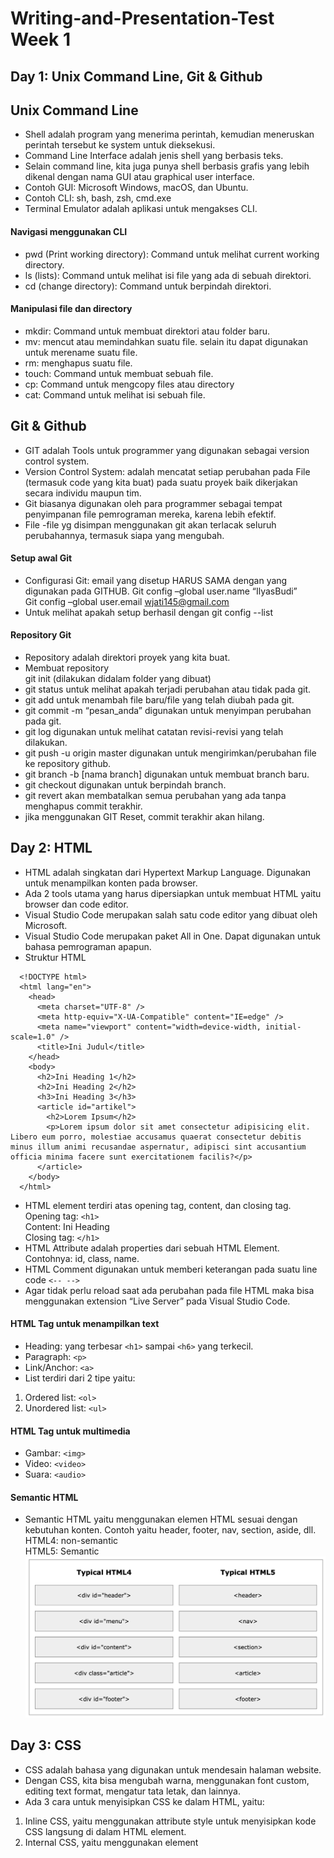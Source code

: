 # Writing-and-Presentation-Test Week 1
## Day 1: Unix Command Line, Git & Github
## Unix Command Line
- Shell adalah program yang menerima perintah, kemudian meneruskan perintah tersebut ke system untuk dieksekusi.
- Command Line Interface adalah jenis shell yang berbasis teks.
- Selain command line, kita juga punya shell berbasis grafis yang lebih dikenal dengan nama GUI atau graphical user interface.
- Contoh GUI: Microsoft Windows, macOS, dan Ubuntu.
- Contoh CLI: sh, bash, zsh, cmd.exe
- Terminal Emulator adalah aplikasi untuk mengakses CLI.
#### Navigasi menggunakan CLI
- pwd (Print working directory): Command untuk melihat current working directory.
- ls (lists): Command untuk melihat isi file yang ada di sebuah direktori.
- cd <direktori> (change directory): Command untuk berpindah direktori.
#### Manipulasi file dan directory
- mkdir: Command untuk membuat direktori atau folder baru.
- mv: mencut atau memindahkan suatu file. selain itu dapat digunakan untuk merename suatu file.
- rm: menghapus suatu file.
- touch: Command untuk membuat sebuah file.
- cp: Command untuk mengcopy files atau directory
- cat: Command untuk melihat isi sebuah file.
## Git & Github
- GIT adalah Tools untuk programmer yang digunakan sebagai version control system.
- Version Control System: adalah mencatat setiap perubahan pada File (termasuk code yang kita buat) pada suatu proyek baik dikerjakan secara individu maupun tim.
- Git biasanya digunakan oleh para programmer sebagai tempat penyimpanan file pemrograman mereka, karena lebih efektif.
- File -file yg disimpan menggunakan git akan terlacak seluruh perubahannya, termasuk siapa yang mengubah.
#### Setup awal Git
- Configurasi Git: email yang disetup HARUS SAMA dengan yang digunakan pada GITHUB.
Git config –global user.name “IlyasBudi” <br />
Git config –global user.email wjati145@gmail.com
- Untuk melihat apakah setup berhasil dengan git config --list
#### Repository Git
- Repository adalah direktori proyek yang kita buat.
- Membuat repository <br />
git init (dilakukan didalam folder yang dibuat)
- git status untuk melihat apakah terjadi perubahan atau tidak pada git.
- git add untuk menambah file baru/file yang telah diubah pada git.
- git commit -m “pesan_anda” digunakan untuk menyimpan perubahan pada git.
- git log digunakan untuk melihat catatan revisi-revisi yang telah dilakukan.
- git push -u origin master digunakan untuk mengirimkan/perubahan file ke repository github.
- git branch -b [nama branch] digunakan untuk membuat branch baru.
- git checkout digunakan untuk berpindah branch.
- git revert akan membatalkan semua perubahan yang ada tanpa menghapus commit terakhir.
- jika menggunakan GIT Reset, commit terakhir akan hilang.
## Day 2:  HTML
- HTML adalah singkatan dari Hypertext Markup Language. Digunakan untuk menampilkan konten pada browser.
- Ada 2 tools utama yang harus dipersiapkan untuk membuat HTML yaitu browser dan code editor.
- Visual Studio Code merupakan salah satu code editor yang dibuat oleh Microsoft.
- Visual Studio Code merupakan paket All in One. Dapat digunakan untuk bahasa pemrograman apapun.
- Struktur HTML
```
  <!DOCTYPE html>
  <html lang="en">
    <head>
      <meta charset="UTF-8" />
      <meta http-equiv="X-UA-Compatible" content="IE=edge" />
      <meta name="viewport" content="width=device-width, initial-scale=1.0" />
      <title>Ini Judul</title>
    </head>
    <body>
      <h2>Ini Heading 1</h2>
      <h2>Ini Heading 2</h2>
      <h3>Ini Heading 3</h3>
      <article id="artikel">
        <h2>Lorem Ipsum</h2>
        <p>Lorem ipsum dolor sit amet consectetur adipisicing elit. Libero eum porro, molestiae accusamus quaerat consectetur debitis minus illum animi recusandae aspernatur, adipisci sint accusantium officia minima facere sunt exercitationem facilis?</p>
      </article>
    </body>
  </html>
```
- HTML element terdiri atas opening tag, content, dan closing tag.<br />
  Opening tag: ``<h1>`` <br />
  Content: Ini Heading <br />
  Closing tag: ``</h1>``
- HTML Attribute adalah properties dari sebuah HTML Element. Contohnya: id, class, name.
- HTML Comment digunakan untuk memberi keterangan pada suatu line code ``<-- -->`` 
- Agar tidak perlu reload saat ada perubahan pada file HTML maka bisa menggunakan extension “Live Server” pada Visual Studio Code.
#### HTML Tag untuk menampilkan text
- Heading: yang terbesar ``<h1>`` sampai ``<h6>`` yang terkecil.
- Paragraph: ``<p>``
- Link/Anchor: ``<a>``
- List terdiri dari 2 tipe yaitu:<br />
 1. Ordered list: ``<ol>``<br />
 2. Unordered list: ``<ul>``
#### HTML Tag untuk multimedia
- Gambar: ``<img>``
- Video: ``<video>``
- Suara: ``<audio>``
#### Semantic HTML
- Semantic HTML yaitu menggunakan elemen HTML sesuai dengan kebutuhan konten. Contoh yaitu header, footer, nav, section, aside, dll.<br />
HTML4: non-semantic<br />
HTML5: Semantic
![Semantic vs Non Semantic](semantic-vs-nonsemantic.png)
## Day 3: CSS
- CSS adalah bahasa yang digunakan untuk mendesain halaman website.
- Dengan CSS, kita bisa mengubah warna, menggunakan font custom, editing text format, mengatur tata letak, dan lainnya.
- Ada 3 cara untuk menyisipkan CSS ke dalam HTML, yaitu:<br />
1.	Inline CSS, yaitu menggunakan attribute style untuk menyisipkan kode CSS langsung di dalam HTML element.<br />
2.	Internal CSS, yaitu menggunakan element <style> untuk menyisipkan kode CSS. Element <style> tersebut diletakkan di dalam element <head>.<br />
3.	External CSS, yaitu sebuah file CSS terpisah yang disambungkan dengan file HTML dengan menggunakan element <link>.
- Cara mengakses file .CSS di HTML<br />
``<link href="styles.css" type="text/css" rel="stylesheet"/>``
- CSS Syntax adalah syntax yang digunakan untuk menunjuk atau memilih HTML element mana yang ingin diberi style (dihias). CSS syntax terdiri dari selector, property, dan value.
- Syntax nya seperti ini:<br />
```
Selector {
  property: value;
}
```
- Tag Id dan Tag Class bisa dipakai di css namun Tag Class lebih bersifat fleksibel karena dapat diberikan lebih dari 1 nilai sedangkan Tag Id bersifat kaku karena hanya memiliki 1 nilai.
- !important CSS berada di level paling atas dari ID dan Class.
#### Flexbox
- Flexbox adalah suatu cara untuk mengatur layout atau tata letak.
- Flexbox memudahkan para programmer untuk mengatur layout, posisi, dan ukuran dari tiap element di dalamnya.
- flex-direction: dapat menentukan arah item-item yang ada didalam container.
- flex-warp: item pada flex akan mencoba masuk atau fit ke dalam satu baris atau row.
- justify-content: property ini memungkinkan kita mengkontrol atas penyelarasan (alignment) item flex yang berada di dalam container.
- flex-start: semua item akan ditempatkan di depan.
- flex-end: semua item akan ditempatkan di belakang.
- center: akan menempatkan semua item ke tengah.
- space-between: akan memberi ruang pada setiap dua item yang bersebelahan.
- space-around: akan memberi ruang pada sekitar tiap item.
## Day 4: Algoritma & Intro to Javascript
## Algoritma
- Algoritma adalah prosedur atau tahapan logis dalam memecahkan suatu masalah tertentu secara sistematis.
- Ciri-ciri algoritma:<br />
1.	Input: memiliki 0 atau lebih inputan.<br />
2.	Output: Memiliki min 1 buah output.<br />
3.	Definiteness: Instruksi jelas tidak ambigu.<br />
4.	Finiteness: Memiliki titik berhenti (stop)<br />
5.	Effectiveness: Sebisa mungkin tepat sasaran dan efisien.
- Kenapa harus mempelajari algoritma:<br />
1.	Membantu memecahkan permasalahan tertentu secara logis dan sistematis.<br />
2.	dapat digunakan untuk membantu menyelesaikan masalah yang rumit dengan cara yang lebih sederhana.<br />
3.	Memudahkan programmer memodifikasi program tanpa mengubah total algoritma dan mengulangnya dari awal.
- Contoh algoritma:<br />
```
let umur = 10;
umur += 5;

console.log(umur);
```
## INTRO TO JAVASCRIPT
- Javascript adalah bahasa pemograman yang sangat powerful yang digunakan untuk logic pada sebuah website.
Javascript juga dapat membuat website menjadi interaktif dan dinamis
- Pada Javascript dikenal dengan istilah Syntax dan Statement.
- Syntax bisa dianalogikan seperti kosa kata (vocabulary) dan tata cara (grammar) pada bahasa pemograman.
- Contoh syntax javascript:<br />
  ``Alert()``<br />
  ``Prompt()``<br />
  ``Confirm()``
- log adalah tempat kita untuk cek logic pemograman web yang kita kembangkan.
- Console log juga tempat kita untuk melakukan debugging (mengetahui error pada code) pada pemograman web.
Contoh comment:<br />
  Single comment: ``//``<br />
  Multiple line comment: ``/* */``
Comments tidak akan dijalankan oleh program karena hanya untuk dibaca oleh sesama programmer ataupun diri sendiri untuk memahami maksud dan tujuan sebuah statement/syntax.
#### Tipe data
- Tipe data adalah klasifikasi yang kita berikan untuk berbagai macam data yang digunakan dalam programming.
- Ada 6 macam tipe data fundamental pada javascript yaitu:<br />
1. Number: tipe data yang mengandung semua jenis angka. Tipe data number ada 2 macam yaitu integer (terdiri dari bilangan bulat positif atau negatif) dan float (terdiri dari bilangan desimal)<br />
2. String: tipe data yang terdiri dari huruf, angka, spasi maupun simbol.<br />
3. Boolean: tipe data yang memiliki nilai true or false.<br />
4. Null: tipe data pada sebuah data/variabel yang tidak memiliki nilai.<br />
5. Undefined: tipe data yang merepresentasikan varibel/data yang tidak memiliki nilai.<br />
6. Object: Tipe data object dapat menyimpan data dengan tipe data apapun (number, string, boolean, dan lainnya).<br />
#### Variabel 
- variable adalah container/tempat untuk menyimpan sebuah nilai.
- 3 hal yang dapat dilakukan variabel:<br />
1.	Membuat variabel dengan nama yang jelas dan menggambarkan tentang data tersebut.<br />
2.	Menyimpan dan mengupdate informasi/data yang disimpan.<br />
3.	Mendapatkan/menampilan data yang tersimpan.
- Ada 3 cara mendefinisikan sebuah variabel:<br />
1. ``Var``<br />
2. ``Let``<br />
3. ``Const``
#### Operator
- Assignment operator (=): Assignment operator digunakan untuk menyimpan sebuah nilai pada variabel.<br />
Contoh: ``let myName = “Ilyas Budi”;``
- Mathematical assignment operator, Contohnya:
```
Let x = 4;
X = x + 1;
Console.log(x);
```
- Increment dan Decrement: Gunakan increment atau decrement untuk menambah atau mengurangi sebesar 1 nilai. Contohnya:
```
Let a = 10;
a++
console.log(a);
```
- Arithmetic Operator digunakan apabila melibatkan operasi matematika:<br />
  Pertambahan ``(+)``<br />
  Pengurangan ``(-)``<br />
  Perkalian ``(*)``<br />
  Pembagian ``(/)``<br />
  Modulus ``(%)``
- Comparison operator: adalah operator yang membandingkan satu nilai dengan nilai lainnya.
  Lebih Besar ``(>)``<br />
  Lebih Kecil ``(<)``<br />
  Lebih kecil atau samadengan ``(<=)``<br />
  Lebih besar atau samadengan ``(>=)``<br />
  Samadengan ``(===)``<br />
  Tidak Samadengan ``(!==)``
- Logical Operator digunakan untuk sebuah kondisi:<br />
  AND operator ``(&&)``<br />
  OR operator ``(||)``<br />
  NOT operator ``(!)``
## Day 5: Javascript Conditional & Looping
## Javascript Conditional
- Conditional merupakan statement percabangan yang menggambarkan suatu kondisi.
- Conditional statement akan mengecek kondisi spesifik dan menjalankan perintah berdasarkan kondisi tersebut.
#### IF Statement
- Contohnya:<br />
Jika lelah, maka kita akan istirahat<br />
Jika lapar, maka kita akan makan
#### IF…ELSE Statement
- IF ELSE merupakan instruksi dasar yang hanya memungkinkan kita untuk melakukan pemeriksaan apakah suatu kondisi terpenuhi atau tidak terpenuhi.<br />
Contoh conditional IF Else Statement:
```
Let lapar = false;
If (lapar) {
    Console.log(“Yuk makan”);
} Else {
    Console.log(“Tidak makan”;
}
```
#### IF…ELSE…IF Statement
- IF…Else … If statement dapat kita gunakan jika kita mempunyai berbagai kondisi.<br />
Contoh conditional IF Else IF Statement:
```
if (time < 10) {
  greeting = "Good morning";
} else if (time < 20) {
  greeting = "Good day";
} else {
  greeting = "Good evening";
}
```
#### Switch Case Conditional
- Switch case digunakan jika kondisi dan percabangan terlalu banyak.<br />
Contoh conditional Switch Case:
```
switch (warna){
  case "hitam":
		teks = "warna hitam";
		break;
	case "merah":
		teks = "Warna merah";
		break;
	case "hijau":
		teks = "Warna hijau";
		break;
	default:
	    teks = "Warna tidak terdeteksi";
}
```
#### Ternary Operator
- Ternary operator merupakan short-syntax dari statement if … else.
- Operator ini biasanya digunakan ketika kita ingin mengubah nilai variabel berdasarkan kondisi percabangan.<br />
Contoh Conditional Ternary Operator:
```
const nilai = 76;
let pesan;

if (nilai > 70) {
  pesan = 'Selamat Anda lulus.';
} else {
  pesan = 'Maaf, Anda tidak lulus.';
}

console.log(pesan); // Selamat Anda lulus.
```
## Javascript Looping
- Looping adalah statement yang mengulang sebuah instruksi hingga kondisi terpenuhi atau jika kondisi stop/berhenti tercapai.
- Ada 3 macam Looping dalam Javascript yaitu:<br />
1. For Loop<br />
2. While Loop<br />
3. Nested Loop
#### For Loop
- For Loop merupakan instruksi pengulangan yang dapat kita berikan pada program yang kita kembangkan.
- For Loop digunakan jika kita tahu seberapa banyak nilai pasti untuk pengulangannya.<br />
Contoh For Loop:
```
for (let i = 1;
i <= 10; i++) {
  console.log(i);
}
```
#### While Loop
- While Loop: akan menjalankan instruksi pengulangan kondisi bernilai TRUE. 
- While Loop digunakan jika kita tidak mengetahui jumlah pasti pengulangan.
- Ada 2 macam While Loop yaitu, While dan Do While.
- Contoh While Loop:
```
let i = 1;

while (i <= 10) {
  console.log(i);
  i++;
}
```
- Do While: Apabila dalam perulangan While kondisi di cek pada awal perulangan, pada perulangan Do While, kondisi perulangan di cek pada akhir perulangan.
- Contoh Do While:
```
let i = 1;

do {
  console.log(i);
  i++;
} while (i <= 10);
```
- Nested Loop: digunakan jika ingin membuat perulangan di dalam perulangan.
